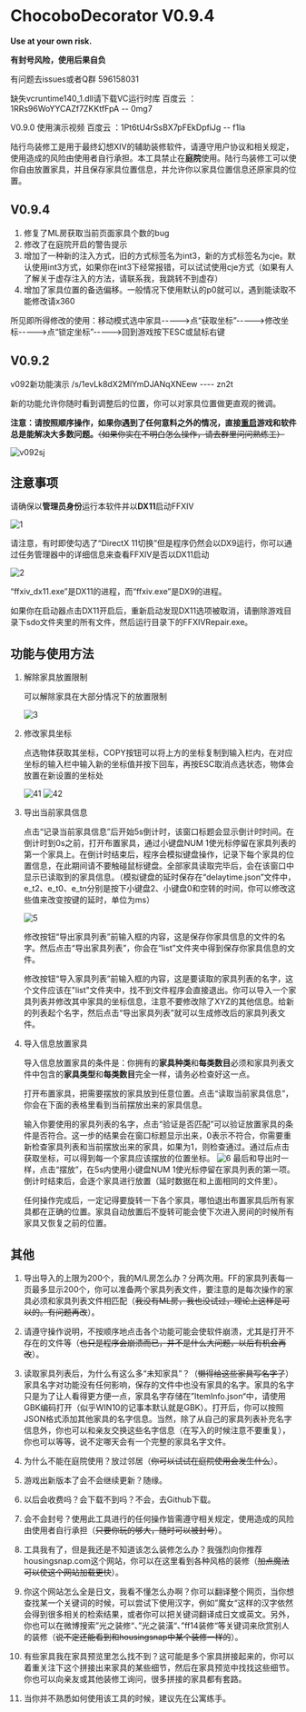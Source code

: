 # ChocoboDecorator V0.9.4

**Use at your own risk.**

**有封号风险，使用后果自负**

有问题去issues或者Q群 596158031

缺失vcruntime140_1.dll请下载VC运行时库
百度云 ：1RRs96WoYYCAZf7ZKKtfFpA -- 0mg7

V0.9.0 使用演示视频
百度云 ：1Pt6tU4rSsBX7pFEkDpfiJg  -- f1la

陆行鸟装修工是用于最终幻想XIV的辅助装修软件，请遵守用户协议和相关规定，使用造成的风险由使用者自行承担。本工具禁止在**庭院**使用。陆行鸟装修工可以使你自由放置家具，并且保存家具位置信息，并允许你以家具位置信息还原家具的位置。



## V0.9.4

1. 修复了ML房获取当前页面家具个数的bug
2. 修改了在庭院开启的警告提示
3. 增加了一种新的注入方式，旧的方式标签名为int3，新的方式标签名为cje。默认使用int3方式，如果你在int3下经常报错，可以试试使用cje方式（如果有人了解关于虚存注入的方法，请联系我，我跳转不到虚存）
4. 增加了家具位置的备选偏移。一般情况下使用默认的p0就可以，遇到能读取不能修改请x360

所见即所得修改的使用：移动模式选中家具----->点“获取坐标”----->修改坐标----->点“锁定坐标”----->回到游戏按下ESC或鼠标右键

## V0.9.2

v092新功能演示 /s/1evLk8dX2MlYmDJANqXNEew  ----  zn2t

新的功能允许你随时看到调整后的位置，你可以对家具位置做更直观的微调。

**注意：请按照顺序操作，如果你遇到了任何意料之外的情况，直接<u>重启</u>游戏和软件总是能解决大多数问题。**~~（如果你实在不明白怎么操作，请去群里问问熟练工）~~

![v092sj](https://github.com/holalula/ChocoboDecorator/blob/master/img/v092sj.png)

## 注意事项

请确保以**管理员身份**运行本软件并以**DX11**启动FFXIV

![1](https://github.com/holalula/ChocoboDecorator/blob/master/img/1.png)

请注意，有时即使勾选了“DirectX 11切换”但是程序仍然会以DX9运行，你可以通过任务管理器中的详细信息来查看FFXIV是否以DX11启动

![2](https://github.com/holalula/ChocoboDecorator/blob/master/img/2.png)

“ffxiv_dx11.exe”是DX11的进程，而“ffxiv.exe”是DX9的进程。

如果你在启动器点击DX11开启后，重新启动发现DX11选项被取消，请删除游戏目录下sdo文件夹里的所有文件，然后运行目录下的FFXIVRepair.exe。

## 功能与使用方法

1. 解除家具放置限制

   可以解除家具在大部分情况下的放置限制

   ![3](https://github.com/holalula/ChocoboDecorator/blob/master/img/3.png)

2. 修改家具坐标

   点选物体获取其坐标，COPY按钮可以将上方的坐标复制到输入栏内，在对应坐标的输入栏中输入新的坐标值并按下回车，再按ESC取消点选状态，物体会放置在新设置的坐标处

   ![41](https://github.com/holalula/ChocoboDecorator/blob/master/img/41.png)
   ![42](https://github.com/holalula/ChocoboDecorator/blob/master/img/42.png)

3. 导出当前家具信息

   点击“记录当前家具信息”后开始5s倒计时，该窗口标题会显示倒计时时间。在倒计时到0s之前，打开布置家具，通过小键盘NUM 1使光标停留在家具列表的第一个家具上。在倒计时结束后，程序会模拟键盘操作，记录下每个家具的位置信息，在此期间请不要触碰鼠标键盘。全部家具读取完毕后，会在该窗口中显示已读取到的家具信息。（模拟键盘的延时保存在“delaytime.json”文件中，e_t2、e_t0、e_tn分别是按下小键盘2、小键盘0和空转的时间，你可以修改这些值来改变按键的延时，单位为ms）

   ![5](https://github.com/holalula/ChocoboDecorator/blob/master/img/5.png)

   修改按钮“导出家具列表”前输入框的内容，这是保存你家具信息的文件的名字。然后点击“导出家具列表”，你会在“list”文件夹中得到保存你家具信息的文件。

   修改按钮“导入家具列表”前输入框的内容，这是要读取的家具列表的名字，这个文件应该在"list"文件夹中，找不到文件程序会直接退出。你可以导入一个家具列表并修改其中家具的坐标信息，注意不要修改除了XYZ的其他信息。给新的列表起个名字，然后点击“导出家具列表”就可以生成修改后的家具列表文件。

   

4. 导入信息放置家具

   导入信息放置家具的条件是：你拥有的**家具种类**和**每类数目**必须和家具列表文件中包含的**家具类型**和**每类数目**完全一样，请务必检查好这一点。

   打开布置家具，把需要摆放的家具放到任意位置。点击“读取当前家具信息”，你会在下面的表格里看到当前摆放出来的家具信息。

   输入你要使用的家具列表的名字，点击“验证是否匹配”可以验证放置家具的条件是否符合。这一步的结果会在窗口标题显示出来，0表示不符合，你需要重新检查家具列表和当前摆放出来的家具，如果为1，则检查通过。通过后点击获取坐标，可以得到每一个家具应该摆放的位置坐标。
![6](https://github.com/holalula/ChocoboDecorator/blob/master/img/6.png)
   最后和导出时一样，点击“摆放”，在5s内使用小键盘NUM 1使光标停留在家具列表的第一项。倒计时结束后，会逐个家具进行放置（延时数据在和上面相同的文件里）。

   任何操作完成后，一定记得要旋转一下各个家具，哪怕退出布置家具后所有家具都在正确的位置。家具自动放置后不旋转可能会使下次进入房间的时候所有家具又恢复之前的位置。



## 其他

1. 导出导入的上限为200个，我的M/L房怎么办？分两次用。FF的家具列表每一页最多显示200个，你可以准备两个家具列表文件，要注意的是每次操作的家具必须和家具列表文件相匹配（~~我没有ML房，我也没试过，理论上这样是可以的。有问题再改~~）。

2. 请遵守操作说明，不按顺序地点击各个功能可能会使软件崩溃，尤其是打开不存在的文件等（~~也只是程序会崩溃而已，并不是什么大问题，以后有机会再改~~）。

3. 读取家具列表后，为什么有这么多“未知家具”？（~~懒得给这些家具写名字了~~）家具名字对功能没有任何影响，保存的文件中也没有家具的名字。家具的名字只是为了让人看得更方便一点，家具名字存储在”ItemInfo.json“中，请使用GBK编码打开（似乎WIN10的记事本默认就是GBK）。打开后，你可以按照JSON格式添加其他家具的名字信息。当然，除了从自己的家具列表补充名字信息外，你也可以和亲友交换这些名字信息（在写入的时候注意不要重复），你也可以等等，说不定哪天会有一个完整的家具名字文件。

4. 为什么不能在庭院使用？放过邻居（~~你可以试试在庭院使用会发生什么~~）。

5. 游戏出新版本了会不会继续更新？随缘。

6. 以后会收费吗？会下载不到吗？不会，去Github下载。

7. 会不会封号？使用此工具进行的任何操作皆需遵守相关规定，使用造成的风险由使用者自行承担（~~只要你玩的够大，随时可以被封号~~）。

8. 工具我有了，但是我还是不知道该怎么装修怎么办？我强烈向你推荐housingsnap.com这个网站，你可以在这里看到各种风格的装修（~~加点魔法可以使这个网站加载更快~~）。

9. 你这个网站怎么全是日文，我看不懂怎么办啊？你可以翻译整个网页，当你想查找某一个关键词的时候，可以尝试下使用汉字，例如”魔女“这样的汉字依然会得到很多相关的检索结果，或者你可以把关键词翻译成日文或英文。另外，你也可以在微博搜索”光之装修“、”光之装潢“、”ff14装修“等关键词来欣赏别人的装修（~~说不定还能看到和housingsnap中某个装修一样的~~）。

10. 有些家具我在家具预览里怎么找不到？这可能是多个家具拼接起来的，你可以着重关注下这个拼接出来家具的某些细节，然后在家具预览中找找这些细节。你也可以向亲友或其他装修工询问，很多拼接的家具都有套路。

11. 当你并不熟悉如何使用该工具的时候，建议先在公寓练手。

    







